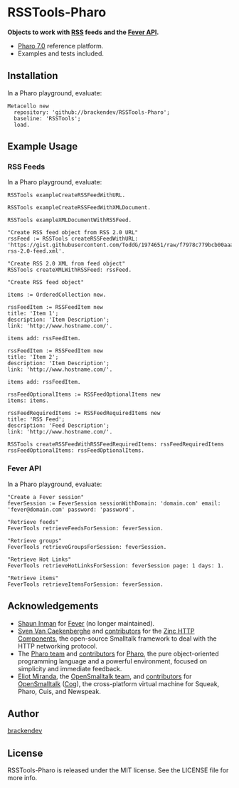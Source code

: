 RSSTools-Pharo
==============

**Objects to work with [RSS](https://en.wikipedia.org/wiki/RSS) feeds and the [Fever API](https://feedafever.com/api).**

* [Pharo 7.0](http://pharo.org/) reference platform.
* Examples and tests included.

## Installation

In a Pharo playground, evaluate:

```smalltalk
Metacello new 
  repository: 'github://brackendev/RSSTools-Pharo';
  baseline: 'RSSTools';
  load.
```

## Example Usage

### RSS Feeds

In a Pharo playground, evaluate:

```smalltalk
RSSTools exampleCreateRSSFeedWithURL.
```

```smalltalk
RSSTools exampleCreateRSSFeedWithXMLDocument.
```

```smalltalk
RSSTools exampleXMLDocumentWithRSSFeed.
```

```smalltalk
"Create RSS feed object from RSS 2.0 URL"
rssFeed := RSSTools createRSSFeedWithURL: 'https://gist.githubusercontent.com/ToddG/1974651/raw/f7978c779bcb00aaa5a6551936e2387590cb303f/sample-rss-2.0-feed.xml'.

"Create RSS 2.0 XML from feed object"
RSSTools createXMLWithRSSFeed: rssFeed.
```

```smalltalk
"Create RSS feed object"

items := OrderedCollection new.

rssFeedItem := RSSFeedItem new 
title: 'Item 1';
description: 'Item Description';
link: 'http://www.hostname.com/'.

items add: rssFeedItem.

rssFeedItem := RSSFeedItem new 
title: 'Item 2';
description: 'Item Description';
link: 'http://www.hostname.com/'.

items add: rssFeedItem.

rssFeedOptionalItems := RSSFeedOptionalItems new 
items: items.

rssFeedRequiredItems := RSSFeedRequiredItems new 
title: 'RSS Feed';
description: 'Feed Description';
link: 'http://www.hostname.com/'.

RSSTools createRSSFeedWithRSSFeedRequiredItems: rssFeedRequiredItems rssFeedOptionalItems: rssFeedOptionalItems.
```

### Fever API

In a Pharo playground, evaluate:

```smalltalk
"Create a Fever session"
feverSession := FeverSession sessionWithDomain: 'domain.com' email: 'fever@domain.com' password: 'password'.

"Retrieve feeds"
FeverTools retrieveFeedsForSession: feverSession.

"Retrieve groups"
FeverTools retrieveGroupsForSession: feverSession.

"Retrieve Hot Links"
FeverTools retrieveHotLinksForSession: feverSession page: 1 days: 1.

"Retrieve items"
FeverTools retrieveItemsForSession: feverSession.

```

## Acknowledgements

* [Shaun Inman](https://shauninman.com/) for [Fever](https://feedafever.com/) (no longer maintained).
* [Sven Van Caekenberghe](https://github.com/svenvc) and [contributors](https://github.com/svenvc/zinc/graphs/contributors) for the [Zinc HTTP Components](http://stfx.eu), the open-source Smalltalk framework to deal with the HTTP networking protocol.
* The [Pharo team](https://github.com/orgs/pharo-project/people) and [contributors](https://github.com/pharo-project/pharo/graphs/contributors) for [Pharo](http://pharo.org/), the pure object-oriented programming language and a powerful environment, focused on simplicity and immediate feedback.
* [Eliot Miranda](http://www.mirandabanda.org/cogblog/microbio/), the [OpenSmalltalk team](https://github.com/orgs/OpenSmalltalk/people), and [contributors](https://github.com/OpenSmalltalk/opensmalltalk-vm/graphs/contributors) for [OpenSmalltalk](https://github.com/OpenSmalltalk/opensmalltalk-vm) ([Cog](http://www.mirandabanda.org/cogblog/about-cog/)), the cross-platform virtual machine for Squeak, Pharo, Cuis, and Newspeak.

## Author

[brackendev](https://www.github.com/brackendev)

## License

RSSTools-Pharo is released under the MIT license. See the LICENSE file for more info.
